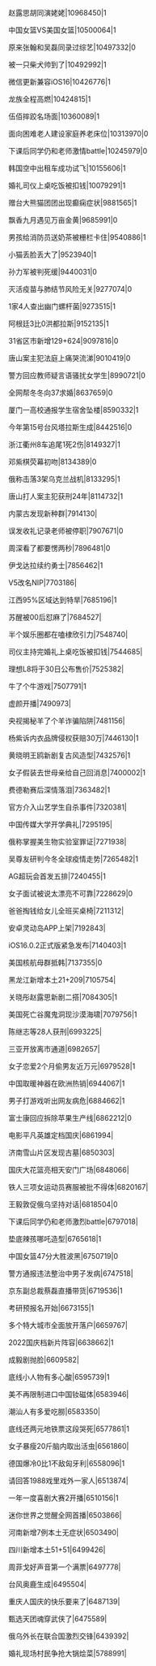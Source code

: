 赵露思胡同演姥姥|10968450|1

中国女篮VS美国女篮|10500064|1

原来张翰和吴磊同录过综艺|10497332|0

被一只柴犬帅到了|10492992|1

微信更新兼容iOS16|10426776|1

龙族全程高燃|10424815|1

伍佰摔跤名场面|10360089|1

面向困难老人建设家庭养老床位|10313970|0

下课后同学仍和老师激情battle|10245979|0

韩国空中出租车成功试飞|10155606|1

婚礼司仪上桌吃饭被扣钱|10079291|1

赠台大熊猫团团出现癫痫症状|9881565|1

飘香九月遇见万亩金黄|9685991|0

男孩给消防员送奶茶被栅栏卡住|9540886|1

小猫丢脸丢大了|9523940|1

孙力军被判死缓|9440031|0

灭活疫苗与肺结节风险无关|9277074|0

1家4人查出幽门螺杆菌|9273515|1

阿根廷3比0洪都拉斯|9152135|1

31省区市新增129+624|9097816|0

唐山案主犯法庭上痛哭流涕|9010419|0

警方回应教师疑言语骚扰女学生|8990721|0

全网帮冬冬向37求婚|8637659|0

厦门一高校通报学生宿舍坠楼|8590332|1

今年第15号台风塔拉斯生成|8442516|0

浙江衢州8车追尾1死2伤|8149327|1

邓紫棋荧幕初吻|8134389|0

俄称击落3架乌克兰战机|8133295|1

唐山打人案主犯获刑24年|8114732|1

内蒙古发现新种群|7914130|

误发收礼记录老师被停职|7907671|0

周深看了都要愣两秒|7896481|0

伊戈达拉续约勇士|7856462|1

V5改名NIP|7703186|

江西95%区域达到特旱|7685196|1

苏醒被00后怼麻了|7684527|

半个娱乐圈都在嗑棣欣引力|7548740|

司仪主持完婚礼上桌吃饭被扣钱|7544685|

理想L8将于30日公布售价|7525382|

牛了个牛游戏|7507791|1

虚颜开播|7490973|

央视揭秘羊了个羊诈骗陷阱|7481156|

杨紫诉内衣品牌侵权获赔30万|7446130|1

黄晓明王鸥新剧复古风造型|7432576|1

女子假装去世母亲给自己回消息|7400002|1

费德勒赛后深情落泪|7363482|1

官方介入山艺学生自杀事件|7320381|

中国传媒大学开学典礼|7295195|

俄称掌握美生物实验室罪证|7271938|

吴尊友研判今冬全球疫情走势|7265482|1

AG超玩会首发五排|7240455|1

女子面试被说太漂亮不可靠|7228629|0

爸爸掏钱给女儿全班买桌椅|7211312|

安卓灵动岛APP上架|7192843|

iOS16.0.2正式版紧急发布|7140403|1

美国核航母群抵韩|7137355|0

黑龙江新增本土21+209|7105754|

关晓彤赵露思新剧二搭|7084305|1

美国死亡谷魔鬼洞现沙漠海啸|7079756|1

陈继志等28人获刑|6993225|

三亚开放离市通道|6982657|

女子恋爱2个月偷男友近万元|6979528|1

中国取暖神器在欧洲热销|6944067|1

男子打游戏听出网友病危|6884662|1

富士康回应拆除苹果生产线|6862212|0

电影平凡英雄定档国庆|6861994|

济南雪山片区发现古墓|6850303|

国庆大花篮亮相天安门广场|6848066|

铁人三项女运动员赛服被批不得体|6820167|

王毅敦促俄乌坚持对话|6818504|0

下课后同学仍和老师激烈battle|6797018|

垫底辣孩哪吒造型|6765618|1

中国女篮47分大胜波黑|6750719|0

警方通报违法整治中男子发病|6747518|

京东副总裁蔡磊直播带货|6719536|1

考研预报名开始|6673155|1

多个特大城市全面放开落户|6659767|

2022国庆档新片阵容|6638662|1

成毅剧抛脸|6609582|

底线小人物有多心酸|6595739|1

美不再限制进口中国钕磁体|6583946|

潮汕人有多爱吃朥|6583350|

底线还两元地铁票这段哭死|6577861|1

女子暴瘦20斤脑内取出活虫|6561860|

德国爆冷0比1不敌匈牙利|6558096|1

请回答1988戏里戏外一家人|6513874|

一年一度喜剧大赛2开播|6510156|1

迷你世界之觉醒全网首播|6503866|

河南新增7例本土无症状|6503490|

四川新增本土51+51|6499426|

周菲戈好声音第一个满票|6497778|

台风奥鹿生成|6495504|

重庆人国庆的快乐要来了|6487139|

甄选天团魂穿武侠了|6475589|

俄乌外长在联合国激烈交锋|6439392|

婚礼现场村民争抢大锅烩菜|5788991|

